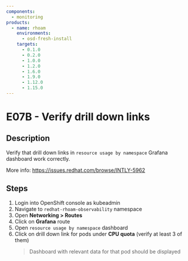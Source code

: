```yaml
---
components:
  - monitoring
products:
  - name: rhoam
    environments:
      - osd-fresh-install
    targets:
      - 0.1.0
      - 0.2.0
      - 1.0.0
      - 1.2.0
      - 1.6.0
      - 1.9.0
      - 1.12.0
      - 1.15.0
---
```


# E07B - Verify drill down links

## Description

Verify that drill down links in `resource usage by namespace` Grafana dashboard work correctly.

More info: <https://issues.redhat.com/browse/INTLY-5962>

## Steps

1. Login into OpenShift console as kubeadmin
2. Navigate to `redhat-rhoam-observability` namespace
3. Open **Networking > Routes**
4. Click on **Grafana** route
5. Open `resource usage by namespace` dashboard
6. Click on drill down link for pods under **CPU quota** (verify at least 3 of them)
   > Dashboard with relevant data for that pod should be displayed
